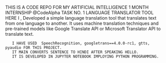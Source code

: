 THIS IS A CODE REPO FOR MY ARTIFICIAL INTELLIGENCE 1 MONTH INTERNSHIP @CodeAlpha
TASK NO. 1 LANGUAGE TRANSLATOR TOOL
HERE I , Developed a simple language translation tool that translates text from one language to another.
       It uses machine translation techniques and pre-trained models like Google Translate API or Microsoft Translator API to translate text.

       I HAVE USED  SpeechRecognition, googletrans==4.0.0-rc1, gtts, pyaudio FOR THIS PROJECT.
       IT MAIN CONVERTS SENTENCE TO HINDI AFTER SPEAKING HELLO.
       IT IS DEVELOPED IN JUPYTER NOTEBOOK IMPLOYING PYTHON PROGRAMMING.
